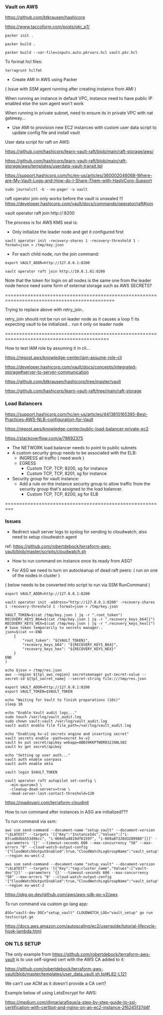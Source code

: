 ### Vault on AWS


https://github.com/btkrausen/hashicorp

https://www.taccoform.com/posts/pkr_p1/


```
packer init .

packer build .

packer build --var-file=inputs.auto.pkrvars.hcl vault.pkr.hcl
```

To format hcl files:
```
terragrunt hclfmt
```



* Create AMI in AWS using Packer

( Issue with SSM agent running after creating instance from AMI )

When running an instance in default VPC, instance need to have public IP enabled else the ssm agent won't work

When running in private subnet, need to ensure its in private VPC with nat gateway...



* Use AMI to provision new EC2 instances with custom user data script to update config file and install vault



User data script for raft on AWS:

https://github.com/hashicorp/learn-vault-raft/blob/main/raft-storage/aws/

https://github.com/hashicorp/learn-vault-raft/blob/main/raft-storage/aws/templates/userdata-vault-transit.tpl


https://support.hashicorp.com/hc/en-us/articles/360002046068-Where-are-My-Vault-Logs-and-How-do-I-Share-Them-with-HashiCorp-Support

```
sudo journalctl -b --no-pager -u vault
```

raft operator join only works before the vault is unsealed !!!
https://developer.hashicorp.com/vault/docs/commands/operator/raft#join

vault operator raft join http://<leader ip>:8200


The process is for AWS KMS seal is:

* Only initialize the leader node and get it configured first
```
vault operator init -recovery-shares 1 -recovery-threshold 1 -format=json > /tmp/key.json
```

* For each child node, run the join command:
```
export VAULT_ADDR=http://127.0.0.1:8200

vault operator raft join http://10.0.1.61:8200
```

Note that the token for login on all nodes is the same one from the leader node hence need some form of external storage such as AWS SECRETS?

=============================================================================================


Trying to replace above with retry_join..

retry_join should not be run on leader node as it causes a loop !! 
its expecting vault to be initialized...
run it only on leader node 


===========================================================================================

How to test IAM role by assuming it in cli...


https://repost.aws/knowledge-center/iam-assume-role-cli



https://developer.hashicorp.com/vault/docs/concepts/integrated-storage#server-to-server-communication

https://github.com/btkrausen/hashicorp/tree/master/vault

https://github.com/hashicorp/learn-vault-raft/tree/main/raft-storage


### Load Balancers

https://support.hashicorp.com/hc/en-us/articles/4413810165395-Best-Practices-AWS-NLB-configuration-for-Vault

https://repost.aws/knowledge-center/public-load-balancer-private-ec2

https://stackoverflow.com/a/78692375


* The NETWORK load balancer needs to point to public subnets
* A custom security group needs to be associated with the ELB:
    - INGRESS all traffic ( need work )
    - EGRESS
        - Custom TCP, TCP, 8200, sg for instance
        - Custom TCP, TCP, 8201, sg for instance
* Security group for vault instance:
    - Add a rule on the instance security group to allow traffic from the security group that's assigned to the load balancer.
        - Custom TCP, TCP, 8200, sg for ELB



=========================================================

### Issues

* Redirect vault server logs to syslog for sending to cloudwatch; also need to setup cloudwatch agent

ref: https://github.com/robertdebock/terraform-aws-vault/blob/master/scripts/cloudwatch.sh

* How to run command on instance once its ready from ASG?


* For ASG we need to turn on autocleanup of dead raft peers:
( run on one of the nodes in cluster )

( below needs to be converted into script to run via SSM RunCommand )

```
export VAULT_ADDR=http://127.0.0.1:8200

vault operator init -address="http://127.0.0.1:8200" -recovery-shares 1 -recovery-threshold 1 -format=json > /tmp/key.json

VAULT_TOKEN=$(cat /tmp/key.json | jq -r ".root_token")
RECOVERY_KEYS_B64=$(cat /tmp/key.json | jq -r ".recovery_keys_b64[]")
RECOVERY_KEYS_HEX=$(cat /tmp/key.json | jq -r ".recovery_keys_hex[]")
# Save token temporarily to secrets manager..
json=$(cat <<-END
    {
        "root_token": "${VAULT_TOKEN}",
        "recovery_keys_b64": "${RECOVERY_KEYS_B64}",
        "recovery_keys_hex": "${RECOVERY_KEYS_HEX}"
    }
END
)

echo $json > /tmp/res.json
aws --region ${tpl_aws_region} secretsmanager put-secret-value --secret-id ${tpl_secret_name} --secret-string file:///tmp/res.json

export VAULT_ADDR=http://127.0.0.1:8200
export VAULT_TOKEN=$VAULT_TOKEN

echo "Waiting for Vault to finish preparations (10s)"
sleep 10

echo "Enable Vault audit logs..."
sudo touch /var/log/vault_audit.log
sudo chown vault:vault /var/log/vault_audit.log
vault audit enable file file_path=/var/log/vault_audit.log

echo "Enabling kv-v2 secrets engine and inserting secret"
vault secrets enable -path=secret kv-v2
vault kv put secret/apikey webapp=ABB39KKPTWOR832JGNLS02
vault kv get secret/apikey

echo "Setting up user auth..."
vault auth enable userpass
vault auth enable okta

vault login $VAULT_TOKEN

vault operator raft autopilot set-config \
  -min-quorum=3 \
  -cleanup-dead-servers=true \
  -dead-server-last-contact-threshold=120
```


https://rpadovani.com/terraform-cloudinit



How to run command after instances in ASG are initialized???




To run command via ssm:
```
aws ssm send-command --document-name "setup_vault" --document-version "\$LATEST" --targets '[{"Key":"InstanceIds","Values":["i-07cad8dbb553d96cc", "i-06045a4819df6159f", "i-069a87320d3289988"]}]' --parameters '{}' --timeout-seconds 600 --max-concurrency "50" --max-errors "0" --cloud-watch-output-config '{"CloudWatchOutputEnabled":true,"CloudWatchLogGroupName":"vault_setup"}' --region eu-west-2
```

```
aws ssm send-command --document-name "setup_vault" --document-version "\$LATEST" --targets '[{"Key":"tag:cluster_name","Values":["vault-dev"]}]' --parameters '{}' --timeout-seconds 600 --max-concurrency "50" --max-errors "0" --cloud-watch-output-config '{"CloudWatchOutputEnabled":true,"CloudWatchLogGroupName":"vault_setup"}' --region eu-west-2
```


https://pkg.go.dev/github.com/aws/aws-sdk-go-v2/aws

To run command via custom go lang app:
```
ASG="vault-dev DOC="setup_vault" CLOUDWATCH_LOG="vault_setup" go run testscript.go
```


https://docs.aws.amazon.com/autoscaling/ec2/userguide/tutorial-lifecycle-hook-lambda.html

### ON TLS SETUP

The only example from https://github.com/robertdebock/terraform-aws-vault is to use self-signed cert with the AWS CA added to it:

https://github.com/robertdebock/terraform-aws-vault/blob/master/templates/user_data_vault.sh.tpl#L82-L121


We can't use ACM as it doesn't provide a CA cert?


Example below of using LetsEncrypt for AWS:

https://medium.com/@mariarafique/a-step-by-step-guide-to-ssl-certification-with-certbot-and-nginx-on-an-ec2-instance-2f6245f37d4f
